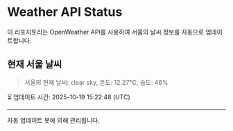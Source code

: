 
# Weather API Status

이 리포지토리는 OpenWeather API를 사용하여 서울의 날씨 정보를 자동으로 업데이트합니다.

## 현재 서울 날씨
> 서울의 현재 날씨: clear sky, 온도: 12.27°C, 습도: 46%

⏳ 업데이트 시간: 2025-10-19 15:22:48 (UTC)

---
자동 업데이트 봇에 의해 관리됩니다.
